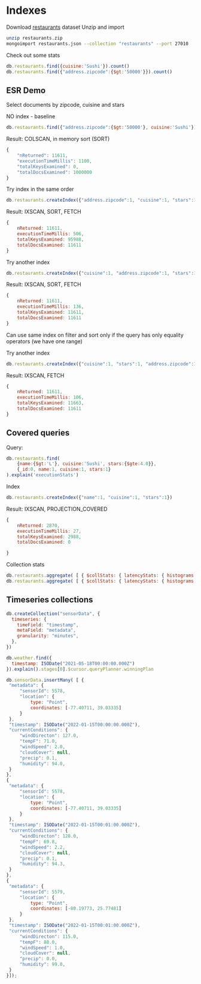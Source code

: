 # Indexes

Download [restaurants](https://github.com/ovimihai/mongodb-intermediate-course/raw/data/data/restaurants.zip) dataset
Unzip and import

```bash
unzip restaurants.zip
mongoimport restaurants.json --collection "restaurants" --port 27010
```
Check out some stats
```js
db.restaurants.find({cuisine:'Sushi'}).count()
db.restaurants.find({"address.zipcode":{$gt:'50000'}}).count()
```

## ESR Demo
Select documents by zipcode, cuisine and stars

NO index - baseline
```js
db.restaurants.find({"address.zipcode":{$gt:'50000'}, cuisine:'Sushi'}).sort({stars:-1}).count()
```
Result: COLSCAN, in memory sort (SORT) 
```js
{
    "nReturned": 11611,
    "executionTimeMillis": 1100,
    "totalKeysExamined": 0, 
    "totalDocsExamined": 1000000
}
```

Try index in the same order
```js
db.restaurants.createIndex({"address.zipcode":1, "cuisine":1, "stars":1})
```
Result: IXSCAN, SORT, FETCH
```js
{
    nReturned: 11611,
    executionTimeMillis: 506,
    totalKeysExamined: 95988,
    totalDocsExamined: 11611
}
```

Try another index
```js
db.restaurants.createIndex({"cuisine":1, "address.zipcode":1, "stars":1})
```
Result: IXSCAN, SORT, FETCH
```js
{
    nReturned: 11611,
    executionTimeMillis: 136,
    totalKeysExamined: 11611,
    totalDocsExamined: 11611
}
```
Can use same index on filter and sort only if the query has only equality operators (we have one range)

Try another index
```js
db.restaurants.createIndex({"cuisine":1, "stars":1, "address.zipcode":1})
```
Result: IXSCAN, FETCH
```js
{
    nReturned: 11611,
    executionTimeMillis: 106,
    totalKeysExamined: 11663,
    totalDocsExamined: 11611
}
```

## Covered queries

Query:
```js
db.restaurants.find(
    {name:{$gt:'L'}, cuisine:'Sushi', stars:{$gte:4.0}},
    {_id:0, name:1, cuisine:1, stars:1}
).explain('executionStats')
```

Index
```js
db.restaurants.createIndex({"name":1, "cuisine":1, "stars":1})
```
Result: IXSCAN, PROJECTION_COVERED
```js
{
    nReturned: 2870,
    executionTimeMillis: 27,
    totalKeysExamined: 2988,
    totalDocsExamined: 0

}
```

Collection stats
```js
db.restaurants.aggregate( [ { $collStats: { latencyStats: { histograms: true }, count:{}, queryExecStats:{}, storageStats: {scale:1024} } } ] )
db.restaurants.aggregate( [ { $collStats: { latencyStats: { histograms: true }, count:{}, queryExecStats:{} } } ] )
```


## Timeseries collections

```js
db.createCollection("sensorData", {
  timeseries: {
    timeField: "timestamp",
    metaField: "metadata",
    granularity: "minutes",
  },
})
```

```js
db.weather.find({
  timestamp: ISODate("2021-05-18T00:00:00.000Z")
}).explain().stages[0].$cursor.queryPlanner.winningPlan
```

```js
db.sensorData.insertMany( [ {
 "metadata": {
     "sensorId": 5578,
     "location": {
         type: "Point",
         coordinates: [-77.40711, 39.03335]
     }
 },
 "timestamp": ISODate("2022-01-15T00:00:00.000Z"),
 "currentConditions": {
     "windDirecton": 127.0,
     "tempF": 71.0,
     "windSpeed": 2.0,
     "cloudCover": null,
     "precip": 0.1,
     "humidity": 94.0,
 }
},
{
 "metadata": {
     "sensorId": 5578,
     "location": {
         type: "Point",
         coordinates: [-77.40711, 39.03335]
     }
 },
 "timestamp": ISODate("2022-01-15T00:01:00.000Z"),
 "currentConditions": {
     "windDirecton": 128.0,
     "tempF": 69.8,
     "windSpeed": 2.2,
     "cloudCover": null,
     "precip": 0.1,
     "humidity": 94.3,
 }
},
{
 "metadata": {
     "sensorId": 5579,
     "location": {
         type: "Point",
         coordinates: [-80.19773, 25.77481]
     }
 },
 "timestamp": ISODate("2022-01-15T00:01:00.000Z"),
 "currentConditions": {
     "windDirecton": 115.0,
     "tempF": 88.0,
     "windSpeed": 1.0,
     "cloudCover": null,
     "precip": 0.0,
     "humidity": 99.0,
 }
}]);
```